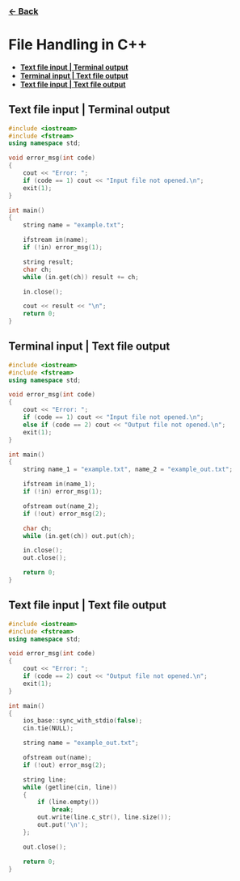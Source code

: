 ### [← Back](../../README.md)
# File Handling in C++
- [**Text file input | Terminal output**](#f-t)
- [**Terminal input | Text file output**](#t-f)
- [**Text file input | Text file output**](#f-f)

## Text file input | Terminal output <a name="f-t"></a>
```cpp
#include <iostream>
#include <fstream>
using namespace std;

void error_msg(int code)
{
    cout << "Error: ";
    if (code == 1) cout << "Input file not opened.\n";
    exit(1);
}

int main()
{
    string name = "example.txt";

    ifstream in(name);
    if (!in) error_msg(1);

    string result;
    char ch;
    while (in.get(ch)) result += ch;

    in.close();

    cout << result << "\n";
    return 0;
}
```

## Terminal input | Text file output <a name="t-f"></a>
```cpp
#include <iostream>
#include <fstream>
using namespace std;

void error_msg(int code)
{
    cout << "Error: ";
    if (code == 1) cout << "Input file not opened.\n";
    else if (code == 2) cout << "Output file not opened.\n";
    exit(1);
}

int main()
{
    string name_1 = "example.txt", name_2 = "example_out.txt";

    ifstream in(name_1);
    if (!in) error_msg(1);

    ofstream out(name_2);
    if (!out) error_msg(2);

    char ch;
    while (in.get(ch)) out.put(ch);

    in.close();
    out.close();

    return 0;
}
```

## Text file input | Text file output <a name="f-f"></a>
```cpp
#include <iostream>
#include <fstream>
using namespace std;

void error_msg(int code)
{
    cout << "Error: ";
    if (code == 2) cout << "Output file not opened.\n";
    exit(1);
}

int main()
{
    ios_base::sync_with_stdio(false);
    cin.tie(NULL);

    string name = "example_out.txt";

    ofstream out(name);
    if (!out) error_msg(2);

    string line;
    while (getline(cin, line))
    {
        if (line.empty())
            break;
        out.write(line.c_str(), line.size());
        out.put('\n');
    };

    out.close();

    return 0;
}
```
